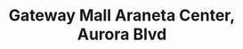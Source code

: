 ---
addr: ' Araneta Center, Aurora Blvd'
city: Quezon City
country: Philippines
description: Araneta Center, Aurora Blvd (btwn Gen. Malvar St & Gen. Roxas St) 0810
  Quezon City Quezon City
id: 4b582a82f964a520b04c28e3
lat: 14.62145642311017
lng: 121.05280078198807
title: Gateway Mall Araneta Center, Aurora Blvd
venue: Gateway Mall
---